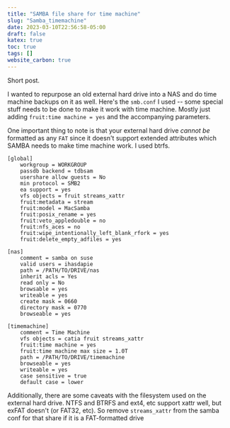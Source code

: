 ```yaml
---
title: "SAMBA file share for time machine"
slug: "Samba_timemachine"
date: 2023-03-10T22:56:58-05:00
draft: false
katex: true
toc: true
tags: []
website_carbon: true
---
```


Short post.

I wanted to repurpose an old external hard drive into a NAS and do time machine backups on it as well. 
Here's the `smb.conf` I used -- some special stuff needs to be done to make it work with time machine. 
Mostly just adding `fruit:time machine = yes` and the accompanying parameters.

One important thing to note is that your external hard drive _cannot be_ formatted as any `FAT` since it doesn't support extended attributes which SAMBA needs to make time machine work. I used btrfs.

```
[global]
	workgroup = WORKGROUP
	passdb backend = tdbsam
	usershare allow guests = No
	min protocol = SMB2
	ea support = yes
	vfs objects = fruit streams_xattr
	fruit:metadata = stream
	fruit:model = MacSamba
	fruit:posix_rename = yes
	fruit:veto_appledouble = no
	fruit:nfs_aces = no
	fruit:wipe_intentionally_left_blank_rfork = yes
	fruit:delete_empty_adfiles = yes

[nas]
	comment = samba on suse
	valid users = ihasdapie
	path = /PATH/TO/DRIVE/nas
	inherit acls = Yes
	read only = No
	browsable = yes
	writeable = yes
	create mask = 0660
	directory mask = 0770
	browseable = yes

[timemachine]
	comment = Time Machine
	vfs objects = catia fruit streams_xattr
	fruit:time machine = yes
	fruit:time machine max size = 1.0T
	path = /PATH/TO/DRIVE/timemachine
	browseable = yes
	writeable = yes
	case sensitive = true
	default case = lower
```


Additionally, there are some caveats with the filesystem used on the external hard drive. NTFS and BTRFS and ext4, etc support xattr well, but exFAT doesn't (or FAT32, etc). So remove `streams_xattr` from the samba conf for that share if it is a FAT-formatted drive



